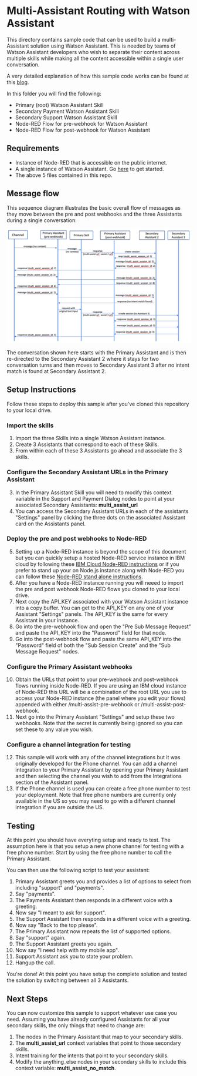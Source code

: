 # Multi-Assistant Routing with Watson Assistant
This directory contains sample code that can be used to build a multi-Assistant solution using Watson Assistant. This is needed by teams of Watson Assistant developers who wish to separate their content across multiple skills while making all the content accessible within a single user conversation.

A very detailed explanation of how this sample code works can be found at this [blog](). 

In this folder you will find the following:

- Primary (root) Watson Assistant Skill 
- Secondary Payment Watson Assistant Skill
- Secondary Support Watson Assistant Skill
- Node-RED Flow for pre-webhook for Watson Assistant 
- Node-RED Flow for post-webhook for Watson Assistant 

## Requirements
- Instance of Node-RED that is accessible on the public internet.
- A single instance of Watson Assistant. Go [here](https://cloud.ibm.com/catalog/services/watson-assistant) to get started.
- The above 5 files contained in this repo. 

## Message flow
This sequence diagram illustrates the basic overall flow of messages as they move between the pre and post webhooks and the three Assistants during a single conversation:
<p align="center">
  <img src="images/multi-assist-sequence-diagram.png">
</p>
The conversation shown here starts with the Primary Assistant and is then re-directed to the Secondary Assistant 2 where it stays for two conversation turns and then moves to Secondary Assistant 3 after no intent match is found at Secondary Assistant 2.


## Setup Instructions
Follow these steps to deploy this sample after you've cloned this repository to your local drive.

### Import the skills
1. Import the three Skills into a single Watson Assistant instance. 
2. Create 3 Assistants that correspond to each of these Skills.
3. From within each of these 3 Assistants go ahead and associate the 3 skills.

### Configure the Secondary Assistant URLs in the Primary Assistant
3. In the Primary Assistant Skill you will need to modify this context variable in the Support and Payment Dialog nodes to point at your associated Secondary Assistants: **multi_assist_url**
4. You can access the Secondary Assistant URLs in each of the assistants "Settings" panel by clicking the three dots on the associated Assistant card on the Assistants panel.

### Deploy the pre and post webhooks to Node-RED
5. Setting up a Node-RED instance is beyond the scope of this document but you can quickly setup a hosted Node-RED service instance in IBM cloud by following these [IBM Cloud Node-RED instructions](https://cloud.ibm.com/developer/appservice/create-app?starterKit=59c9d5bd-4d31-3611-897a-f94eea80dc9f&defaultLanguage=undefined) or if you prefer to stand up your on Node.js instance along with Node-RED you can follow these [Node-RED stand alone instructions](https://nodered.org/docs/getting-started/local). 
6. After you have a Node-RED instance running you will neeed to import the pre and post webhook Node-RED flows you cloned to your local drive.
7. Next copy the API_KEY associated with your Watson Assistant instance into a copy buffer. You can get to the API_KEY on any one of your Assistant "Settings" panels. The API_KEY is the same for every Assistant in your instance.
8. Go into the pre-webhook flow and open the "Pre Sub Message Request" and paste the API_KEY into the "Password" field for that node.
9. Go into the post-webhook flow and paste the same API_KEY into the "Password" field of both the "Sub Session Create" and the "Sub Message Request" nodes.

### Configure the Primary Assistant webhooks
10. Obtain the URLs that point to your pre-webhook and post-webhook flows running inside Node-RED. If you are using an IBM cloud instance of Node-RED this URL will be a combination of the root URL you use to access your Node-RED instance (the panel where you edit your flows) appended with either /multi-assist-pre-webhook or /multi-assist-post-webhook.
11. Next go into the Primary Assistant "Settings" and setup these two webhooks. Note that the secret is currently being ignored so you can set these to any value you wish. 

### Configure a channel integration for testing
12. This sample will work with any of the channel integrations but it was originally developed for the Phone channel. You can add a channel integration to your Primary Assistant by opening your Primary Assistant and then selecting the channel you wish to add from the Integrations section of the Assistant panel.
13. If the Phone channel is used you can create a free phone number to test your deployment. Note that free phone numbers are currently only available in the US so you may need to go with a different channel integration if you are outside the US. 

## Testing
At this point you should have everyting setup and ready to test. The assumption here is that you setup a new phone channel for testing with a free phone number. Start by using the free phone number to call the Primary Assistant.

You can then use the following script to test your assistant:

1. Primary Assistant greets you and provides a list of options to select from including "support" and "payments".
2. Say "payments".
3. The Payments Assistant then responds in a different voice with a greeting.
4. Now say "I meant to ask for support".
5. The Support Assistant then responds in a different voice with a greeting.
6. Now say "Back to the top please".
7. The Primary Assistant now repeats the list of supported options.
8. Say "support" again.
9. The Support Assistant greets you again.
10. Now say "I need help with my mobile app".
11. Support Assistant ask you to state your problem.
12. Hangup the call.

You're done! At this point you have setup the complete solution and tested the solution by switching between all 3 Assistants.

## Next Steps
You can now customize this sample to support whatever use case you need. Assuming you have already configured Assistants for all your secondary skills, the only things that need to change are:

1. The nodes in the Primary Assistant that map to your secondary skills.
2. The **multi_assist_url** context variables that point to those secondary skills.
3. Intent training for the intents that point to your secondary skills.
4. Modify the anything_else nodes in your secondary skills to include this context variable: **multi_assist_no_match**.